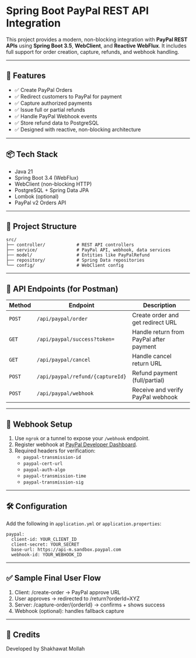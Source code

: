 # Spring Boot PayPal REST API Integration

This project provides a modern, non-blocking integration with **PayPal REST APIs** using **Spring Boot 3.5**, **WebClient**, and **Reactive WebFlux**. It includes full support for order creation, capture, refunds, and webhook handling.

---

## 🚀 Features

- ✅ Create PayPal Orders
- ✅ Redirect customers to PayPal for payment
- ✅ Capture authorized payments
- ✅ Issue full or partial refunds
- ✅ Handle PayPal Webhook events
- ✅ Store refund data to PostgreSQL
- ✅ Designed with reactive, non-blocking architecture

---

## 📦 Tech Stack

- Java 21
- Spring Boot 3.4 (WebFlux)
- WebClient (non-blocking HTTP)
- PostgreSQL + Spring Data JPA
- Lombok (optional)
- PayPal v2 Orders API

---

## 📂 Project Structure

```
src/
├── controller/            # REST API controllers
├── service/               # PayPal API, webhook, data services
├── model/                 # Entities like PayPalRefund
├── repository/            # Spring Data repositories
└── config/                # WebClient config
```

---

## 📜 API Endpoints (for Postman)

| Method | Endpoint | Description |
|--------|----------|-------------|
| `POST` | `/api/paypal/order` | Create order and get redirect URL |
| `GET`  | `/api/paypal/success?token=` | Handle return from PayPal after payment |
| `GET`  | `/api/paypal/cancel` | Handle cancel return URL |
| `POST` | `/api/paypal/refund/{captureId}` | Refund payment (full/partial) |
| `POST` | `/api/paypal/webhook` | Receive and verify PayPal webhook |

---

## 🔐 Webhook Setup

1. Use `ngrok` or a tunnel to expose your `/webhook` endpoint.
2. Register webhook at [PayPal Developer Dashboard](https://developer.paypal.com/).
3. Required headers for verification:
   - `paypal-transmission-id`
   - `paypal-cert-url`
   - `paypal-auth-algo`
   - `paypal-transmission-time`
   - `paypal-transmission-sig`

---

## 🛠️ Configuration

Add the following in `application.yml` or `application.properties`:

```
paypal:
  client-id: YOUR_CLIENT_ID
  client-secret: YOUR_SECRET
  base-url: https://api-m.sandbox.paypal.com
  webhook-id: YOUR_WEBHOOK_ID
```
---
## ✅ Sample Final User Flow
1. Client: /create-order → PayPal approve URL
2. User approves → redirected to /return?orderId=XYZ
3. Server: /capture-order/{orderId} → confirms + shows success
4. Webhook (optional): handles fallback capture

---

## 🙏 Credits

Developed by Shakhawat Mollah